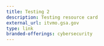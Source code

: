 ```yaml
---
title: Testing 2
description: Testing resource card
external_url: itvmo.gsa.gov
type: link
branded-offerings: cybersecurity
---
```

